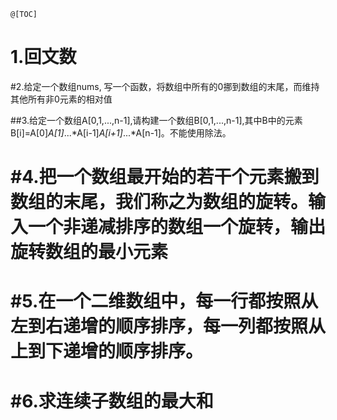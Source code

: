 ```
@[TOC]
```

# 1.回文数

#2.给定一个数组nums, 写一个函数，将数组中所有的0挪到数组的末尾，而维持其他所有非0元素的相对值

##3.给定一个数组A[0,1,...,n-1],请构建一个数组B[0,1,...,n-1],其中B中的元素B[i]=A[0]*A[1]*...*A[i-1]*A[i+1]*...*A[n-1]。不能使用除法。

# #4.把一个数组最开始的若干个元素搬到数组的末尾，我们称之为数组的旋转。输入一个非递减排序的数组一个旋转，输出旋转数组的最小元素

# #5.在一个二维数组中，每一行都按照从左到右递增的顺序排序，每一列都按照从上到下递增的顺序排序。

# #6.求连续子数组的最大和